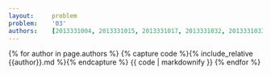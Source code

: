 ```yaml
---
layout:     problem
problem:    '03'
authors:    [2013331004, 2013331015, 2013331017, 2013331032, 2013331033, 2013331036, 2013331042, 2013331057]
---
```


{% for author in page.authors %}
{% capture code %}{% include_relative {{author}}.md %}{% endcapture %}
{{ code | markdownify }}
{% endfor %}